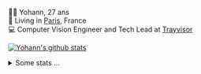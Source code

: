 <p>
  👨🏻 <bold>Yohann</bold>, 27 ans<br/>
  💼 Living in <a href="https://www.google.com/maps?q=paris">Paris</a>, France<br/>
  💻 Computer Vision Engineer and Tech Lead at <a href="https://trayvisor.com/">Trayvisor</a><br/>
</p>

<a href="https://github.com/anuraghazra/github-readme-stats"><img align="center" src="https://github-readme-stats-go94hl40s-yohann84l.vercel.app//api?username=yohann84L&show_icons=true&include_all_commits=true" alt="Yohann's github stats" /> </a>


<details>
  <summary>Some stats ...</summary><br/>
  

<!--START_SECTION:waka-->
![Code Time](http://img.shields.io/badge/Code%20Time-1%2C129%20hrs%204%20mins-blue)

![Profile Views](http://img.shields.io/badge/Profile%20Views-0-blue)

**🐱 My GitHub Data** 

> 📦 440.8 kB Used in GitHub's Storage 
 > 
> 🏆 901 Contributions in the Year 2024
 > 
> 🚫 Not Opted to Hire
 > 
> 📜 26 Public Repositories 
 > 
> 🔑 21 Private Repositories 
 > 
**I'm an Early 🐤** 

```text
🌞 Morning                17455 commits       ████████░░░░░░░░░░░░░░░░░   30.58 % 
🌆 Daytime                32694 commits       ██████████████░░░░░░░░░░░   57.27 % 
🌃 Evening                6809 commits        ███░░░░░░░░░░░░░░░░░░░░░░   11.93 % 
🌙 Night                  127 commits         ░░░░░░░░░░░░░░░░░░░░░░░░░   00.22 % 
```
📅 **I'm Most Productive on Wednesday** 

```text
Monday                   10765 commits       █████░░░░░░░░░░░░░░░░░░░░   18.86 % 
Tuesday                  10644 commits       █████░░░░░░░░░░░░░░░░░░░░   18.65 % 
Wednesday                12230 commits       █████░░░░░░░░░░░░░░░░░░░░   21.42 % 
Thursday                 11400 commits       █████░░░░░░░░░░░░░░░░░░░░   19.97 % 
Friday                   10924 commits       █████░░░░░░░░░░░░░░░░░░░░   19.14 % 
Saturday                 380 commits         ░░░░░░░░░░░░░░░░░░░░░░░░░   00.67 % 
Sunday                   742 commits         ░░░░░░░░░░░░░░░░░░░░░░░░░   01.30 % 
```


📊 **This Week I Spent My Time On** 

```text
🕑︎ Time Zone: Europe/Paris

💬 Programming Languages: 
Python                   50 mins             █████████████████████░░░░   83.36 % 
HTML                     10 mins             ████░░░░░░░░░░░░░░░░░░░░░   16.64 % 

🔥 Editors: 
VS Code                  1 hr                █████████████████████████   100.00 % 

💻 Operating System: 
Mac                      1 hr                █████████████████████████   100.00 % 
```

**I Mostly Code in Python** 

```text
Python                   26 repos            ██████████████░░░░░░░░░░░   55.32 % 
Jupyter Notebook         4 repos             ██░░░░░░░░░░░░░░░░░░░░░░░   08.51 % 
JavaScript               3 repos             ██░░░░░░░░░░░░░░░░░░░░░░░   06.38 % 
HTML                     2 repos             █░░░░░░░░░░░░░░░░░░░░░░░░   04.26 % 
Shell                    1 repo              █░░░░░░░░░░░░░░░░░░░░░░░░   02.13 % 
```




 Last Updated on 07/08/2024 00:34:07 UTC
<!--END_SECTION:waka-->

